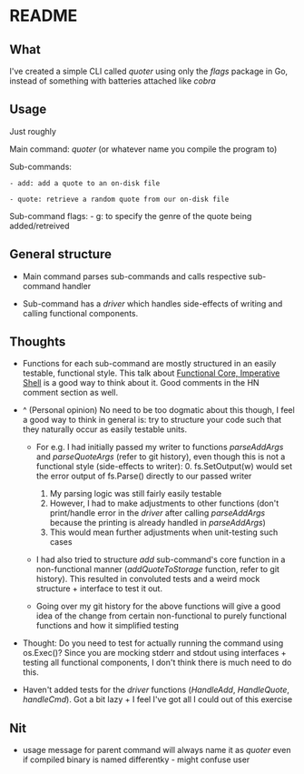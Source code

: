 # README

## What

I've created a simple CLI called _quoter_ using only the _flags_ package in Go, instead of something with batteries attached like _cobra_

## Usage

Just roughly

Main command: _quoter_ (or whatever name you compile the program to)

Sub-commands:

    - add: add a quote to an on-disk file

    - quote: retrieve a random quote from our on-disk file

Sub-command flags:
    - g: to specify the genre of the quote being added/retreived


## General structure

- Main command parses sub-commands and calls respective sub-command handler

- Sub-command has a _driver_ which handles side-effects of writing and calling functional components.

## Thoughts

- Functions for each sub-command are mostly structured in an easily testable, functional style. This talk about [Functional Core, Imperative Shell](https://news.ycombinator.com/item?id=18043058) is a good way to think about it. Good comments in the HN comment section as well.

- ^ (Personal opinion) No need to be too dogmatic about this though, I feel a good way to think in general is: try to structure your code such that they naturally occur as easily testable units.

    - For e.g. I had initially passed my writer to functions _parseAddArgs_ and _parseQuoteArgs_ (refer to git history), even though this is not a functional style (side-effects to writer):
        0. fs.SetOutput(w) would set the error output of fs.Parse() directly to our passed writer 
        1. My parsing logic was still fairly easily testable
        2. However, I had to make adjustments to other functions (don't print/handle error in the _driver_ after calling _parseAddArgs_ because the printing is already handled in _parseAddArgs_)
        3. This would mean further adjustments when unit-testing such cases
    
    - I had also tried to structure _add_ sub-command's core function in a non-functional manner (_addQuoteToStorage_ function, refer to git history). This resulted in convoluted tests and a weird mock structure + interface to test it out.
    
    - Going over my git history for the above functions will give a good idea of the change from certain non-functional to purely functional functions and how it simplified testing


- Thought: Do you need to test for actually running the command using os.Exec()? Since you are mocking stderr and stdout using interfaces + testing all functional components, I don't think there is much need to do this.

- Haven't added tests for the _driver_ functions (_HandleAdd_, _HandleQuote_, _handleCmd_). Got a bit lazy + I feel I've got all I could out of this exercise

## Nit

- usage message for parent command will always name it as _quoter_ even if compiled binary is named differentky - might confuse user




